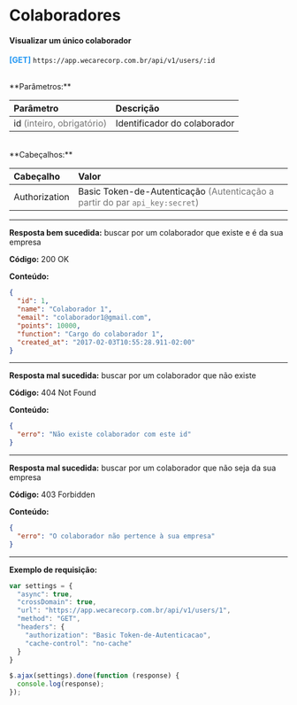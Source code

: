 # Colaboradores

#### Visualizar um único colaborador

<span style="color: #2196F3">**[GET]**</span> `https://app.wecarecorp.com.br/api/v1/users/:id`

<br>
**Parâmetros:**

|Parâmetro|Descrição|
|:--------|:--------|
|id <span style="color: rgba(0, 0, 0, 0.54)">(inteiro, obrigatório)</span> |Identificador do colaborador|

<br>
**Cabeçalhos:**

|Cabeçalho|Valor|
|:--------|:--------|
|Authorization|Basic Token-de-Autenticação <span style="color: rgba(0, 0, 0, 0.54)">(Autenticação a partir do par `api_key:secret`)</span>|

---

**Resposta bem sucedida:** buscar por um colaborador que existe e é da sua empresa

**Código:** 200 OK

**Conteúdo:**

```json
{
  "id": 1,
  "name": "Colaborador 1",
  "email": "colaborador1@gmail.com",
  "points": 10000,
  "function": "Cargo do colaborador 1",
  "created_at": "2017-02-03T10:55:28.911-02:00"
}
```

---

**Resposta mal sucedida:** buscar por um colaborador que não existe

**Código:** 404 Not Found

**Conteúdo:**

```json
{
  "erro": "Não existe colaborador com este id"
}
```

---

**Resposta mal sucedida:** buscar por um colaborador que não seja da sua empresa

**Código:** 403 Forbidden

**Conteúdo:**

```json
{
  "erro": "O colaborador não pertence à sua empresa"
}
```

---

**Exemplo de requisição:**

```javascript
var settings = {
  "async": true,
  "crossDomain": true,
  "url": "https://app.wecarecorp.com.br/api/v1/users/1",
  "method": "GET",
  "headers": {
    "authorization": "Basic Token-de-Autenticacao",
    "cache-control": "no-cache"
  }
}

$.ajax(settings).done(function (response) {
  console.log(response);
});
```